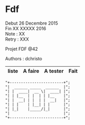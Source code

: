 # Fdf
Debut 26 Decembre 2015  
Fin XX XXXXX 2016  
Note : XX  
Retry : XXX  

Projet FDF @42

Authors : dchristo

liste     | A faire | A tester | Fait
----------|:--------|:--------:|-----:

	"+------------------------+";
	"|  ______ _____  ______  |";
	"| |  ____|  __ \|  ____| |";
	"| | |__  | |  | | |__    |";
	"| |  __| | |  | |  __|   |";
	"| | |    | |__| | |      |";
	"| |_|    |_____/|_|      |";
	"|                        |";
	"+------------------------+";
